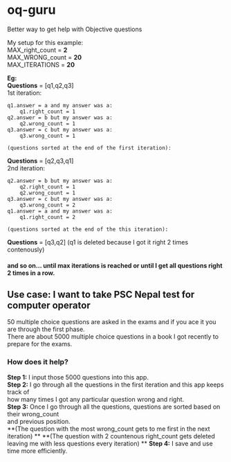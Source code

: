 # oq-guru
Better way to get help with Objective questions

My setup for this example:  
MAX_right_count = **2**  
MAX_WRONG_count = **20**  
MAX_ITERATIONS = **20**

**Eg:**  
**Questions** = [q1,q2,q3]  
1st iteration:  
```
q1.answer = a and my answer was a:  
    q1.right_count = 1  
q2.answer = b but my answer was a:  
    q2.wrong_count = 1  
q3.answer = c but my answer was a:  
    q3.wrong_count = 1  
```
    (questions sorted at the end of the first iteration):  

**Questions** = [q2,q3,q1]  
2nd iteration:  
```
q2.answer = b but my answer was a:  
    q2.right_count = 1  
    q2.wrong_count = 1  
q3.answer = c but my answer was a:  
    q3.wrong_count = 2  
q1.answer = a and my answer was a:  
    q1.right_count = 2
```
    
    (questions sorted at the end of the this iteration):  

**Questions** = [q3,q2] (q1 is deleted because I got it right 2 times contenously)  
#### and so on... until max iterations is reached or until I get all questions right 2 times in a row.

## Use case: I want to take PSC Nepal test for computer operator
50 multiple choice questions are asked in the exams and if you ace it you are through the first phase.  
There are about 5000 multiple choice questions in a book I got recently to prepare for the exams.  

### How does it help?
**Step 1:** I input those 5000 questions into this app.  
**Step 2:** I go through all the questions in the first iteration and this app keeps track of  
how many times I got any particular question wrong and right.  
**Step 3:** Once I go through all the questions, questions are sorted based on their wrong_count  
and previous position.  
**(The question with the most wrong_count gets to me first in the next iteration)  **
**(The question with 2 countenous right_count gets deleted leaving me with less questions every iteration)  **
**Step 4:** I save and use time more efficiently.  
